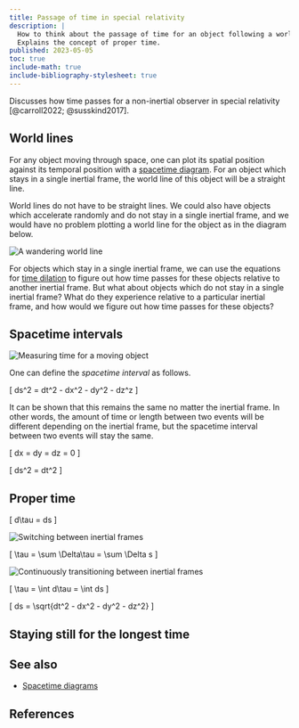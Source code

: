 ```yaml
---
title: Passage of time in special relativity
description: |
  How to think about the passage of time for an object following a world line.
  Explains the concept of proper time.
published: 2023-05-05
toc: true
include-math: true
include-bibliography-stylesheet: true
---
```


Discusses how time passes for a non-inertial observer in special relativity [@carroll2022; @susskind2017].

## World lines

For any object moving through space, one can plot its spatial position
against its temporal position with a [spacetime diagram].
For an object which stays in a single inertial frame,
the world line of this object will be a straight line.

World lines do not have to be straight lines.
We could also have objects which accelerate randomly and do not stay in
a single inertial frame, and we would have no problem plotting a world line
for the object as in the diagram below.

![A wandering world line](/diagrams/article/relativity/proper-time/random-line.svg)

For objects which stay in a single inertial frame, we can use the equations
for [time dilation] to figure out how time passes for these objects
relative to another inertial frame.  But what about objects which do not
stay in a single inertial frame?  What do they experience relative to
a particular inertial frame, and how would we figure out how time passes
for these objects?

[spacetime diagram]: /article/physics/relativity/spacetime-diagrams
[time dilation]: /article/physics/relativity/spacetime-diagrams#time-dilation

## Spacetime intervals

![Measuring time for a moving object](/diagrams/article/relativity/proper-time/measuring-time.svg)

One can define the _spacetime interval_ as follows.

\[ ds^2 = dt^2 - dx^2 - dy^2 - dz^z \]

It can be shown that this remains the same no matter the inertial frame.
In other words, the amount of time or length between two events will be
different depending on the inertial frame, but the spacetime interval
between two events will stay the same.

\[ dx = dy = dz = 0 \]

\[ ds^2 = dt^2 \]

## Proper time

\[ d\tau = ds \]

![Switching between inertial frames](/diagrams/article/relativity/proper-time/discrete-lines.svg)

\[ \tau = \sum \Delta\tau = \sum \Delta s \]

![Continuously transitioning between inertial frames](/diagrams/article/relativity/proper-time/continuous-line.svg)

\[ \tau = \int d\tau = \int ds \]

\[ ds = \sqrt{dt^2 - dx^2 - dy^2 - dz^2} \]

## Staying still for the longest time

## See also

*   [Spacetime diagrams](/article/physics/relativity/spacetime-diagrams)

## References
